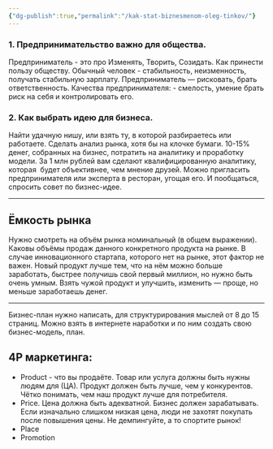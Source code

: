 ```yaml
---
{"dg-publish":true,"permalink":"/kak-stat-biznesmenom-oleg-tinkov/"}
---
```


### 1. Предпринимательство важно для общества.
Предприниматель - это про Изменять, Творить, Созидать. Как принести пользу обществу. Обычный человек - стабильность, неизменность, получать стабильную зарплату.
Предприниматель — рисковать, брать ответственность. 
Качества предпринимателя: - смелость, умение брать риск на себя и контролировать его.
### 2. Как выбрать идею для бизнеса.
Найти удачную нишу, или взять ту, в которой разбираетесь или работаете. Сделать анализ рынка, хотя бы на клочке бумаги. 
10-15% денег, собранных на бизнес, потратить на аналитику и проработку модели. За 1 млн рублей вам сделают квалифицированную аналитику, которая  будет объективнее, чем мнение друзей. 
Можно пригласить предпринимателя или эксперта в ресторан, угощая его. И пообщаться, спросить совет по бизнес-идее. 
**** 
## Ёмкость рынка
Нужно смотреть на объём рынка номинальный (в общем выражении). Каковы объёмы продаж данного конкретного продукта на рынке. В случае инновационного стартапа, которого нет на рынке, этот фактор не важен. 
Новый продукт лучше тем, что на нём можно больше заработать, быстрее получишь свой первый миллион, но нужно быть очень умным. 
Взять чужой продукт и улучшить, изменить — проще, но меньше заработаешь денег. 
**** 
Бизнес-план нужно написать, для структурирования мыслей от 8 до 15 страниц. Можно взять в интернете наработки и по ним создать свою бизнес-модель, план. 
## 4P маркетинга:
- Product - что вы продаёте. Товар или услуга должны быть нужны людям для (ЦА). Продукт должен быть лучше, чем у конкурентов. Чётко понимать, чем наш продукт лучше для потребителя. 
- Price. Цена должна быть адекватной. Бизнес должен зарабатывать. Если изначально слишком низкая цена, люди не захотят покупать после повышения цены. Не демпингуйте, а то спортите рынок! 
- Place 
- Promotion